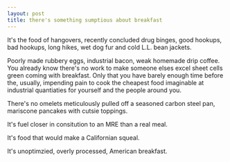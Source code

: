 ```yaml
---
layout: post
title: there's something sumptious about breakfast
---
```


It's the food of hangovers, recently concluded drug binges, good hookups, bad hookups, long hikes, wet dog fur and cold L.L. bean jackets. 

Poorly made rubbery eggs, industrial bacon, weak homemade drip coffee. You already know there's no work to make someone elses excel sheet cells green coming with breakfast. 
Only that you have barely enough time before the, usually, impending pain to cook the cheapest food imaginable at industrial quantiaties for yourself and the people around you. 

There's no omelets meticulously pulled off a seasoned carbon steel pan, mariscone pancakes with cutsie toppings.

It's fuel closer in consitution to an MRE than a real meal. 

It's food that would make a Californian squeal. 

It's unoptimzied, overly processed, American breakfast. 
